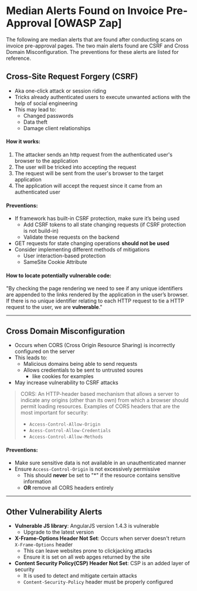 # Median Alerts Found on Invoice Pre-Approval [OWASP Zap]
The following are median alerts that are found after conducting scans on invoice pre-approval pages. The two main alerts found are CSRF and Cross Domain Misconfiguration. The preventions for these alerts are listed for reference.


## Cross-Site Request Forgery (CSRF)
- Aka one-click attack or session riding
- Tricks already authenticated users to execute unwanted actions with the help of social engineering 
- This may lead to:
    - Changed passwords
    - Data theft
    - Damage client relationships 
#### How it works:
1. The attacker sends an http request from the authenticated user's browser to the application 
2. The user will be tricked into accepting the request
3. The request will be sent from the user's browser to the target application 
4. The application will accept the request since it came from an authenticated user
#### Preventions: 
  - If framework has built-in CSRF protection, make sure it’s being used
      - Add CSRF tokens to all state changing requests (if CSRF protection is not build-in) 
      - Validate these requests on the backend 
  - GET requests for state changing operations **should not be used** 
  - Consider implementing different methods of mitigations
      - User interaction-based protection 
      - SameSite Cookie Attribute 
#### How to locate potentially vulnerable code:
"By checking the page rendering we need to see if any unique identifiers are appended to the links rendered by the application in the user’s browser. If there is no unique identifier relating to each HTTP request to tie a HTTP request to the user, we are **vulnerable**."
      
***
## Cross Domain Misconfiguration 
- Occurs when CORS (Cross Origin Resource Sharing) is incorrectly configured on the server 
- This leads to:
    - Malicious domains being able to send requests 
    - Allows credientials to be sent to untrusted soures 
        - like cookies for examples 
- May increase vulnerability to CSRF attacks
> CORS: An HTTP-header based mechanism that allows a server to indicate any origins (other than its own) from which a browser should permit loading resources.
> Examples of CORS headers that are the most important for security:
> - `Access-Control-Allow-Origin`
> - `Acess-Control-Allow-Credentials`
> - `Access-Control-Allow-Methods`
#### Preventions:
  - Make sure sensitive data is not available in an unauthenticated manner 
  - Ensure `Access-Control-Origin` is not excessively permissive 
      - This should **never** be set to "*" if the resource contains sensitive information 
      - **OR** remove all CORS headers entirely 

***
## Other Vulnerability Alerts 
- **Vulnerable JS library**: AngularJS version 1.4.3 is vulnerable
    - Upgrade to the latest version 
- **X-Frame-Options Header Not Set**: Occurs when server doesn't return `X-Frame-Options` header
    - This can leave websites prone to clickjacking attacks 
    - Ensure it is set on all web apges returned by the site
- **Content Security Policy(CSP) Header Not Set**: CSP is an added layer of security 
    - It is used to detect and mitigate certain attacks 
    - `Content-Security-Policy` header must be properly configured
